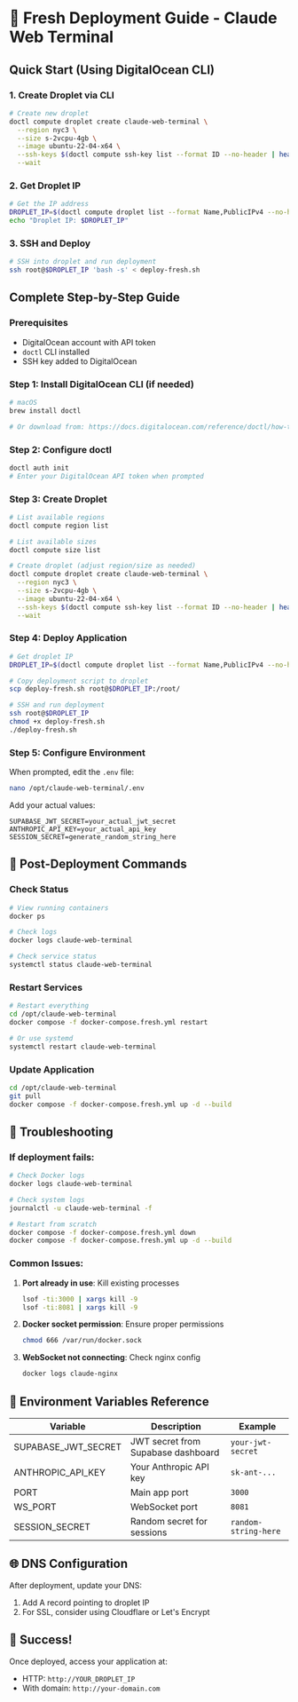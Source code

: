 # 🚀 Fresh Deployment Guide - Claude Web Terminal

## Quick Start (Using DigitalOcean CLI)

### 1. Create Droplet via CLI
```bash
# Create new droplet
doctl compute droplet create claude-web-terminal \
  --region nyc3 \
  --size s-2vcpu-4gb \
  --image ubuntu-22-04-x64 \
  --ssh-keys $(doctl compute ssh-key list --format ID --no-header | head -1) \
  --wait
```

### 2. Get Droplet IP
```bash
# Get the IP address
DROPLET_IP=$(doctl compute droplet list --format Name,PublicIPv4 --no-header | grep claude-web-terminal | awk '{print $2}')
echo "Droplet IP: $DROPLET_IP"
```

### 3. SSH and Deploy
```bash
# SSH into droplet and run deployment
ssh root@$DROPLET_IP 'bash -s' < deploy-fresh.sh
```

## Complete Step-by-Step Guide

### Prerequisites
- DigitalOcean account with API token
- `doctl` CLI installed
- SSH key added to DigitalOcean

### Step 1: Install DigitalOcean CLI (if needed)
```bash
# macOS
brew install doctl

# Or download from: https://docs.digitalocean.com/reference/doctl/how-to/install/
```

### Step 2: Configure doctl
```bash
doctl auth init
# Enter your DigitalOcean API token when prompted
```

### Step 3: Create Droplet
```bash
# List available regions
doctl compute region list

# List available sizes
doctl compute size list

# Create droplet (adjust region/size as needed)
doctl compute droplet create claude-web-terminal \
  --region nyc3 \
  --size s-2vcpu-4gb \
  --image ubuntu-22-04-x64 \
  --ssh-keys $(doctl compute ssh-key list --format ID --no-header | head -1) \
  --wait
```

### Step 4: Deploy Application
```bash
# Get droplet IP
DROPLET_IP=$(doctl compute droplet list --format Name,PublicIPv4 --no-header | grep claude-web-terminal | awk '{print $2}')

# Copy deployment script to droplet
scp deploy-fresh.sh root@$DROPLET_IP:/root/

# SSH and run deployment
ssh root@$DROPLET_IP
chmod +x deploy-fresh.sh
./deploy-fresh.sh
```

### Step 5: Configure Environment
When prompted, edit the `.env` file:
```bash
nano /opt/claude-web-terminal/.env
```

Add your actual values:
```env
SUPABASE_JWT_SECRET=your_actual_jwt_secret
ANTHROPIC_API_KEY=your_actual_api_key
SESSION_SECRET=generate_random_string_here
```

## 🔧 Post-Deployment Commands

### Check Status
```bash
# View running containers
docker ps

# Check logs
docker logs claude-web-terminal

# Check service status
systemctl status claude-web-terminal
```

### Restart Services
```bash
# Restart everything
cd /opt/claude-web-terminal
docker compose -f docker-compose.fresh.yml restart

# Or use systemd
systemctl restart claude-web-terminal
```

### Update Application
```bash
cd /opt/claude-web-terminal
git pull
docker compose -f docker-compose.fresh.yml up -d --build
```

## 🚨 Troubleshooting

### If deployment fails:
```bash
# Check Docker logs
docker logs claude-web-terminal

# Check system logs
journalctl -u claude-web-terminal -f

# Restart from scratch
docker compose -f docker-compose.fresh.yml down
docker compose -f docker-compose.fresh.yml up -d --build
```

### Common Issues:
1. **Port already in use**: Kill existing processes
   ```bash
   lsof -ti:3000 | xargs kill -9
   lsof -ti:8081 | xargs kill -9
   ```

2. **Docker socket permission**: Ensure proper permissions
   ```bash
   chmod 666 /var/run/docker.sock
   ```

3. **WebSocket not connecting**: Check nginx config
   ```bash
   docker logs claude-nginx
   ```

## 📝 Environment Variables Reference

| Variable | Description | Example |
|----------|-------------|---------|
| SUPABASE_JWT_SECRET | JWT secret from Supabase dashboard | `your-jwt-secret` |
| ANTHROPIC_API_KEY | Your Anthropic API key | `sk-ant-...` |
| PORT | Main app port | `3000` |
| WS_PORT | WebSocket port | `8081` |
| SESSION_SECRET | Random secret for sessions | `random-string-here` |

## 🌐 DNS Configuration

After deployment, update your DNS:
1. Add A record pointing to droplet IP
2. For SSL, consider using Cloudflare or Let's Encrypt

## 🎉 Success!

Once deployed, access your application at:
- HTTP: `http://YOUR_DROPLET_IP`
- With domain: `http://your-domain.com`
